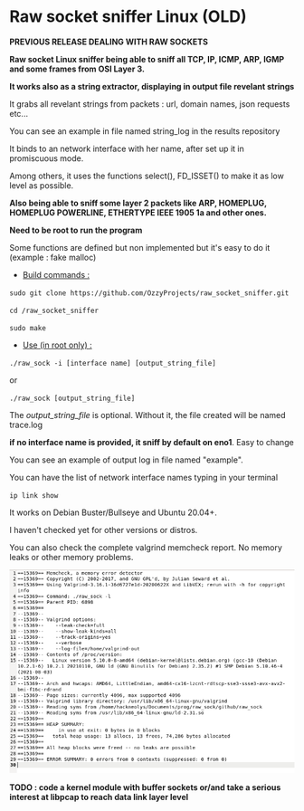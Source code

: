# Raw socket sniffer Linux (OLD)

**PREVIOUS RELEASE DEALING WITH RAW SOCKETS**

**Raw socket Linux sniffer being able to sniff all TCP, IP, ICMP, ARP, IGMP and some frames from OSI Layer 3.**

**It works also as a string extractor, displaying in output file revelant strings**

It grabs all revelant strings from packets : url, domain names, json requests etc...

You can see an example in file named string_log in the results repository

It binds to an network interface with her name, after set up it in promiscuous mode.

Among others, it uses the functions select(), FD_ISSET() to make it as low level as possible.

**Also being able to sniff some layer 2 packets like ARP, HOMEPLUG, HOMEPLUG POWERLINE, ETHERTYPE IEEE 1905 1a and other ones.**

**Need to be root to run the program**

Some functions are defined but non implemented but it's easy to do it (example : fake malloc)

+ <ins>Build commands :</ins>

`sudo git clone https://github.com/OzzyProjects/raw_socket_sniffer.git`

`cd /raw_socket_sniffer`

`sudo make`

+ <ins>Use (in root only) :</ins>

`./raw_sock -i [interface name] [output_string_file]`

or

`./raw_sock [output_string_file]`

The *output_string_file* is optional. Without it, the file created will be named trace.log

**if no interface name is provided, it sniff by default on eno1**. Easy to change

You can see an example of output log in file named "example".

You can have the list of network interface names typing in your terminal

`ip link show`

It works on Debian Buster/Bullseye and Ubuntu 20.04+.

I haven't checked yet for other versions or distros.

You can also check the complete valgrind memcheck report. No memory leaks or other memory problems.

![](valgrind/valgrind.png)


**TODO : code a kernel module with buffer sockets or/and take a serious interest at libpcap to reach data link layer level**

